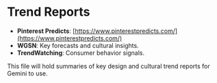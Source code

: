 # Trend Reports

- **Pinterest Predicts**: [https://www.pinterestpredicts.com/](https://www.pinterestpredicts.com/)
- **WGSN**: Key forecasts and cultural insights.
- **TrendWatching**: Consumer behavior signals.

This file will hold summaries of key design and cultural trend reports for Gemini to use.
